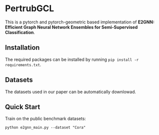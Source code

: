 # PertrubGCL

This is a pytorch and pytorch-geometric based implementation of **E2GNN: Efficient Graph Neural Network Ensembles for Semi-Supervised Classification**. 

## Installation

The required packages can be installed by running `pip install -r requirements.txt`.


## Datasets
The datasets used in our paper can be automatically downlowad. 

## Quick Start
Train on the public benchmark datasets:
```
python e2gnn_main.py --dataset "Cora" 
```